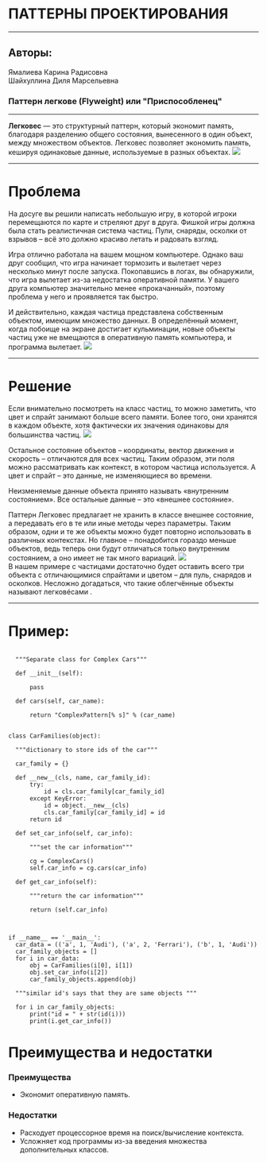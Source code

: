 # ПАТТЕРНЫ ПРОЕКТИРОВАНИЯ
***
## Авторы:

Ямалиева Карина Радисовна  
Шайхуллина Диля Марсельевна

### Паттерн легкове (Flyweight) или "Приспособленец"
***
**Легковеc** — это структурный паттерн, который экономит память, благодаря разделению общего состояния, вынесенного в один объект, между множеством объектов. Легковес позволяет экономить память, кешируя одинаковые данные, используемые в разных объектах.
![](https://camo.githubusercontent.com/0eaf0ee3e06687c3be25749ca5c140acf8185ae337d1e024f387cffa64d2c6a4/68747470733a2f2f7265666163746f72696e672e677572752f696d616765732f7061747465726e732f636f6e74656e742f666c797765696768742f666c797765696768742d32782e706e67)
***
# Проблема

На досуге вы решили написать небольшую игру, в которой игроки перемещаются по карте и стреляют друг в друга. Фишкой игры должна была стать реалистичная система частиц. Пули, снаряды, осколки от взрывов – всё это должно красиво летать и радовать взгляд.

Игра отлично работала на вашем мощном компьютере. Однако ваш друг сообщил, что игра начинает тормозить и вылетает через несколько минут после запуска. Покопавшись в логах, вы обнаружили, что игра вылетает из-за недостатка оперативной памяти. У вашего друга компьютер значительно менее «прокачанный», поэтому проблема у него и проявляется так быстро.

И действительно, каждая частица представлена собственным объектом, имеющим множество данных. В определённый момент, когда побоище на экране достигает кульминации, новые объекты частиц уже не вмещаются в оперативную память компьютера, и программа вылетает.
  ![](https://radioprog.ru/uploads/media/articles/0001/06/4882e8762bab61e6f8c0ca1a438f3e6315822460.png)
***
  # Решение
  Если внимательно посмотреть на класс частиц, то можно заметить, что цвет и спрайт занимают больше всего памяти. Более того, они хранятся в каждом объекте, хотя фактически их значения одинаковы для большинства частиц. 
  ![](https://radioprog.ru/uploads/media/articles/0001/06/810e5c6bdc9337282dc3cd9cd972e80101fc7223.png)    
  
Остальное состояние объектов – координаты, вектор движения и скорость – отличаются для всех частиц. Таким образом, эти поля можно рассматривать как контекст, в котором частица используется. А цвет и спрайт – это данные, не изменяющиеся во времени.

Неизменяемые данные объекта принято называть «внутренним состоянием». Все остальные данные – это «внешнее состояние».

Паттерн Легковес предлагает не хранить в классе внешнее состояние, а передавать его в те или иные методы через параметры. Таким образом, одни и те же объекты можно будет повторно использовать в различных контекстах. Но главное – понадобится гораздо меньше объектов, ведь теперь они будут отличаться только внутренним состоянием, а оно имеет не так много вариаций.
 ![](https://radioprog.ru/uploads/media/articles/0001/06/bbc84739497966ccb203715bcd8c2f7fb9a177dd.png)   
 В нашем примере с частицами достаточно будет оставить всего три объекта с отличающимися спрайтами и цветом – для пуль, снарядов и осколков. Несложно догадаться, что такие облегчённые объекты называют легковéсами .
  ***
  # Пример: 
  ```class ComplexCars(object):
 
    """Separate class for Complex Cars"""
 
    def __init__(self):
 
        pass
 
    def cars(self, car_name):
 
        return "ComplexPattern[% s]" % (car_name)
 
 
class CarFamilies(object):
 
    """dictionary to store ids of the car"""
 
    car_family = {}
 
    def __new__(cls, name, car_family_id):
        try:
            id = cls.car_family[car_family_id]
        except KeyError:
            id = object.__new__(cls)
            cls.car_family[car_family_id] = id
        return id
 
    def set_car_info(self, car_info):
 
        """set the car information"""
 
        cg = ComplexCars()
        self.car_info = cg.cars(car_info)
 
    def get_car_info(self):
 
        """return the car information"""
 
        return (self.car_info)
 
 
 
if __name__ == '__main__':
    car_data = (('a', 1, 'Audi'), ('a', 2, 'Ferrari'), ('b', 1, 'Audi'))
    car_family_objects = []
    for i in car_data:
        obj = CarFamilies(i[0], i[1])
        obj.set_car_info(i[2])
        car_family_objects.append(obj)
 
    """similar id's says that they are same objects """
 
    for i in car_family_objects:
        print("id = " + str(id(i)))
        print(i.get_car_info())
```
 # Преимущества и недостатки

### Преимущества

   * Экономит оперативную память.

### Недостатки

   * Расходует процессорное время на поиск/вычисление контекста.
   * Усложняет код программы из-за введения множества дополнительных классов.
       
